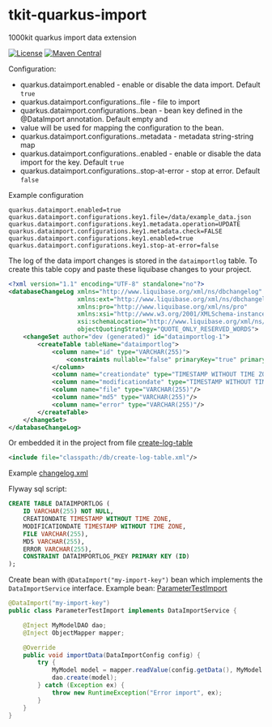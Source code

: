 # tkit-quarkus-import

1000kit quarkus import data extension

[![License](https://img.shields.io/badge/license-Apache--2.0-green?style=for-the-badge&logo=apache)](https://www.apache.org/licenses/LICENSE-2.0)
[![Maven Central](https://img.shields.io/maven-central/v/org.tkit.quarkus/tkit-quarkus-import?logo=java&style=for-the-badge)](https://maven-badges.herokuapp.com/maven-central/org.tkit.quarkus/tkit-quarkus-import)

Configuration:
* quarkus.dataimport.enabled - enable or disable the data import. Default `true`
* quarkus.dataimport.configurations.<KEY>.file - file to import
* quarkus.dataimport.configurations.<KEY>.bean - bean key defined in the @DataImport annotation. Default empty and <KEY> 
* value will be used for mapping the configuration to the bean.
* quarkus.dataimport.configurations.<KEY>.metadata - metadata string-string map
* quarkus.dataimport.configurations.<KEY>.enabled - enable or disable the data import for the key. Default `true`
* quarkus.dataimport.configurations.<KEY>.stop-at-error - stop at error. Default `false`

Example configuration
```properties
quarkus.dataimport.enabled=true
quarkus.dataimport.configurations.key1.file=/data/example_data.json
quarkus.dataimport.configurations.key1.metadata.operation=UPDATE
quarkus.dataimport.configurations.key1.metadata.check=FALSE
quarkus.dataimport.configurations.key1.enabled=true
quarkus.dataimport.configurations.key1.stop-at-error=false
```

The log of the data import changes is stored in the `dataimportlog` table. To create this table copy and paste these liquibase changes to your project.
```xml
<?xml version="1.1" encoding="UTF-8" standalone="no"?>
<databaseChangeLog xmlns="http://www.liquibase.org/xml/ns/dbchangelog"
                   xmlns:ext="http://www.liquibase.org/xml/ns/dbchangelog-ext"
                   xmlns:pro="http://www.liquibase.org/xml/ns/pro"
                   xmlns:xsi="http://www.w3.org/2001/XMLSchema-instance"
                   xsi:schemaLocation="http://www.liquibase.org/xml/ns/dbchangelog-ext http://www.liquibase.org/xml/ns/dbchangelog/dbchangelog-ext.xsd http://www.liquibase.org/xml/ns/pro http://www.liquibase.org/xml/ns/pro/liquibase-pro-3.8.xsd http://www.liquibase.org/xml/ns/dbchangelog http://www.liquibase.org/xml/ns/dbchangelog/dbchangelog-3.8.xsd"
                   objectQuotingStrategy="QUOTE_ONLY_RESERVED_WORDS">
    <changeSet author="dev (generated)" id="dataimportlog-1">
        <createTable tableName="dataimportlog">
            <column name="id" type="VARCHAR(255)">
                <constraints nullable="false" primaryKey="true" primaryKeyName="dataimportlog_pkey"/>
            </column>
            <column name="creationdate" type="TIMESTAMP WITHOUT TIME ZONE"/>
            <column name="modificationdate" type="TIMESTAMP WITHOUT TIME ZONE"/>
            <column name="file" type="VARCHAR(255)"/>
            <column name="md5" type="VARCHAR(255)"/>
            <column name="error" type="VARCHAR(255)"/>
        </createTable>
    </changeSet>
</databaseChangeLog>
```
Or embedded it in the project from file [create-log-table](runtime/src/main/resources/db/changelog/create-log-table.xml)
```xml
<include file="classpath:/db/create-log-table.xml"/>
```
Example [changelog.xml](tests/src/main/resources/db/changeLog.xml)

Flyway sql script:
```sql
CREATE TABLE DATAIMPORTLOG (
    ID VARCHAR(255) NOT NULL,
    CREATIONDATE TIMESTAMP WITHOUT TIME ZONE,
    MODIFICATIONDATE TIMESTAMP WITHOUT TIME ZONE,
    FILE VARCHAR(255),
    MD5 VARCHAR(255),
    ERROR VARCHAR(255),
    CONSTRAINT DATAIMPORTLOG_PKEY PRIMARY KEY (ID)
);
```

Create bean with `@DataImport("my-import-key")` bean which implements the `DataImportService` interface.
Example bean: [ParameterTestImport](tests/src/main/java/org/tkit/quarkus/dataimport/test/ParameterTestImport.java)
```java
@DataImport("my-import-key")
public class ParameterTestImport implements DataImportService {

    @Inject MyModelDAO dao;
    @Inject ObjectMapper mapper;

    @Override
    public void importData(DataImportConfig config) {
        try {
            MyModel model = mapper.readValue(config.getData(), MyModel.class);
            dao.create(model);
        } catch (Exception ex) {
            throw new RuntimeException("Error import", ex);
        }
    }
}
```